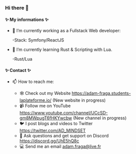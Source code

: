 ### Hi there 👋

#### ✨ My informations ✨ 



- 🔭 I’m currently working as a Fullstack Web developer:
    
    -Stack: Symfony/ReactJS
   
- 🌱 I’m currently learning Rust & Scripting with Lua.

    -Rust/Lua
    
#### ✨ Contact ✨ 

- 📫 How to reach me: 

  - 🕸️ Check out my Website https://adam-fraga.students-laplateforme.io/ (New website in progress)
  - 📹 Follow me on YouTube https://www.youtube.com/channel/UCcSD-gm8MWpugT6fHKYwcbw (New channel in progress)
  - 🐦 I post blogs and videos to Twitter https://twitter.com/AD_MINDSET 
  - 🔌 Ask questions and get support on Discord https://discord.gg/UhE5hQ8c
  - 💻 Send me an email adam.fraga@live.fr
